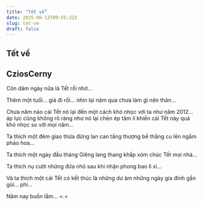```yaml
---
title: "Tết về"
date: 2025-06-12T09:55:22Z
slug: tet-ve
draft: false
---
```


## Tết về

## CziosCerny

Còn dăm ngày nữa là Tết rồi nhờ...

Thêm một tuổi... già đi rồi... nhìn lại năm qua chưa làm gì nên thân...

Chưa năm nào cái Tết nó lại đến một cách khó nhọc với ta như năm 2012... áp lực cũng không rõ ràng như nó lại chèn ép tâm lí khiến cái Tết này quá khó nhọc so với mọi năm...

Ta thích một đêm giao thừa đứng lan can tầng thượng bế thằng cu lên ngắm pháo hoa...

Ta thích một ngày đầu tháng Giêng lang thang khắp xóm chúc Tết mọi nhà...

Ta thích nụ cười những đứa nhỏ sau khi nhận phong bao lì xì...

Và ta thích một cái Tết có kết thúc là những dư âm những ngày gia đình gần gũi... phì...

Năm nay buồn lắm... =.=